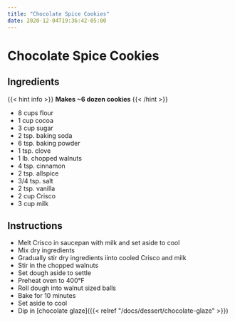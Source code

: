 ```yaml
---
title: "Chocolate Spice Cookies"
date: 2020-12-04T19:36:42-05:00
---
```


# Chocolate Spice Cookies

## Ingredients

{{< hint info >}}
**Makes ~6 dozen cookies**
{{< /hint >}}

- 8 cups flour
- 1 cup cocoa
- 3 cup sugar
- 2 tsp. baking soda
- 6 tsp. baking powder
- 1 tsp. clove
- 1 lb. chopped walnuts
- 4 tsp. cinnamon
- 2 tsp. allspice
- 3/4 tsp. salt
- 2 tsp. vanilla
- 2 cup Crisco
- 3 cup milk

## Instructions


- Melt Crisco in saucepan with milk and set aside to cool
- Mix dry ingredients
- Gradually stir dry ingredients iinto cooled Crisco and milk
- Stir in the chopped walnuts
- Set dough aside to settle
- Preheat oven to 400&deg;F
- Roll dough into walnut sized balls
- Bake for 10 minutes
- Set aside to cool
- Dip in [chocolate glaze]({{< relref "/docs/dessert/chocolate-glaze" >}})